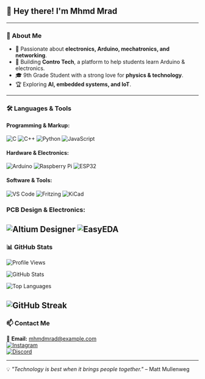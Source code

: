
## 👋 Hey there! I'm Mhmd Mrad

---

### 🚀 About Me
- 🔬 Passionate about **electronics, Arduino, mechatronics, and networking**.
- 🤖 Building **Contro Tech**, a platform to help students learn Arduino & electronics.
- 🎓 9th Grade Student with a strong love for **physics & technology**.
- 🏆 Exploring **AI, embedded systems, and IoT**.

---

### 🛠️ Languages & Tools

#### **Programming & Markup:**
![C](https://img.shields.io/badge/-C-00599C?style=flat&logo=c&logoColor=white)
![C++](https://img.shields.io/badge/-C++-00599C?style=flat&logo=c%2B%2B&logoColor=white)
![Python](https://img.shields.io/badge/-Python-3776AB?style=flat&logo=python&logoColor=white)
![JavaScript](https://img.shields.io/badge/-JavaScript-F7DF1E?style=flat&logo=javascript&logoColor=black)

#### **Hardware & Electronics:**
![Arduino](https://img.shields.io/badge/-Arduino-00979D?style=flat&logo=arduino&logoColor=white)
![Raspberry Pi](https://img.shields.io/badge/-Raspberry%20Pi-A22846?style=flat&logo=raspberry-pi&logoColor=white)
![ESP32](https://img.shields.io/badge/-ESP32-000000?style=flat&logo=esphome&logoColor=white)

#### **Software & Tools:**
![VS Code](https://img.shields.io/badge/-VS%20Code-007ACC?style=flat&logo=visual-studio-code&logoColor=white)
![Fritzing](https://img.shields.io/badge/-Fritzing-AC1E44?style=flat&logo=fritzing&logoColor=white)
![KiCad](https://img.shields.io/badge/-KiCad-2C3E50?style=flat&logo=kicad&logoColor=white)

### **PCB Design & Electronics:**
![Altium Designer](https://img.shields.io/badge/Altium%20Designer-00979D?style=for-the-badge&logo=altiumdesigner&logoColor=white)
![EasyEDA](https://img.shields.io/badge/EasyEDA-0A192F?style=for-the-badge&logo=easyeda&logoColor=white)
---


### 📊 GitHub Stats
![Profile Views](https://komarev.com/ghpvc/?username=mhmdmrad&label=Profile%20views&color=blue&style=flat)

![GitHub Stats](https://github-readme-stats.vercel.app/api?username=mhmdmrad&show_icons=true&theme=dark&count_private=true)

![Top Languages](https://github-readme-stats.vercel.app/api/top-langs/?username=mhmdmrad&layout=compact&theme=dark)

![GitHub Streak](https://streak-stats.demolab.com?user=mhmdmrad&theme=dark&hide_border=false)
---

### 📫 Contact Me
📩 **Email:** [mhmdmrad@example.com](mailto:m7amadmr4d@gmail.com)  
[![Instagram](https://img.shields.io/badge/Instagram-Follow-%23E4405F?style=flat&logo=instagram&logoColor=white)](https://instagram.com/controtech.lb)  
[![Discord](https://img.shields.io/badge/Discord-%237289DA?style=flat&logo=discord&logoColor=white)](https://discord.com/users/mradmhamad)  


---

💡 _"Technology is best when it brings people together."_ – Matt Mullenweg
